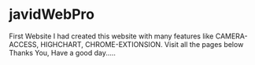 # javidWebPro
First Website
I had created this website with many features like CAMERA-ACCESS, HIGHCHART, CHROME-EXTIONSION. Visit all the pages below
Thanks You, Have a good day.....
